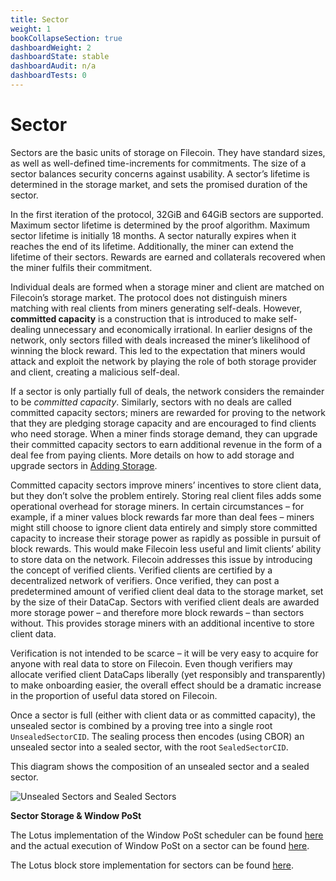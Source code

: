 ```yaml
---
title: Sector
weight: 1
bookCollapseSection: true
dashboardWeight: 2
dashboardState: stable
dashboardAudit: n/a
dashboardTests: 0
---
```


# Sector

Sectors are the basic units of storage on Filecoin. They have standard sizes, as well as well-defined time-increments for commitments. The size of a sector balances security concerns against usability. A sectorʼs lifetime is determined in the storage market, and sets the promised duration of the sector.

In the first iteration of the protocol, 32GiB and 64GiB sectors are supported. Maximum sector lifetime is determined by the proof algorithm. Maximum sector lifetime is initially 18 months. A sector naturally expires when it reaches the end of its lifetime. Additionally, the miner can extend the lifetime of their sectors. Rewards are earned and collaterals recovered when the miner fulfils their commitment.

Individual deals are formed when a storage miner and client are matched on Filecoinʼs storage market. The protocol does not distinguish miners matching with real clients from miners generating self-deals. However, **committed capacity** is a construction that is introduced to make self-dealing unnecessary and economically irrational. In earlier designs of the network, only sectors filled with deals increased the minerʼs likelihood of winning the block reward. This led to the expectation that miners would attack and exploit the network by playing the role of both storage provider and client, creating a malicious self-deal.

If a sector is only partially full of deals, the network considers the remainder to be _committed capacity_. Similarly, sectors with no deals are called committed capacity sectors; miners are rewarded for proving to the network that they are pledging storage capacity and are encouraged to find clients who need storage. When a miner finds storage demand, they can upgrade their committed capacity sectors to earn additional revenue in the form of a deal fee from paying clients. More details on how to add storage and upgrade sectors in [Adding Storage](adding_storage).

Committed capacity sectors improve minersʼ incentives to store client data, but they donʼt solve the problem entirely. Storing real client files adds some operational overhead for storage miners. In certain circumstances – for example, if a miner values block rewards far more than deal fees – miners might still choose to ignore client data entirely and simply store committed capacity to increase their storage power as rapidly as possible in pursuit of block rewards. This would make Filecoin less useful and limit clientsʼ ability to store data on the network. Filecoin addresses this issue by introducing the concept of verified clients. Verified clients are certified by a decentralized network of verifiers. Once verified, they can post a predetermined amount of verified client deal data to the storage market, set by the size of their DataCap. Sectors with verified client deals are awarded more storage power – and therefore more block rewards – than sectors without. This provides storage miners with an additional incentive to store client data.

Verification is not intended to be scarce – it will be very easy to acquire for anyone with real data to store on Filecoin. Even though verifiers may allocate verified client DataCaps liberally (yet responsibly and transparently) to make onboarding easier, the overall effect should be a dramatic increase in the proportion of useful data stored on Filecoin.

Once a sector is full (either with client data or as committed capacity), the unsealed sector is combined by a proving tree into a single root `UnsealedSectorCID`. The sealing process then encodes (using CBOR) an unsealed sector into a sealed sector, with the root `SealedSectorCID`.

This diagram shows the composition of an unsealed sector and a sealed sector.

![Unsealed Sectors and Sealed Sectors](sectors.png)

**Sector Storage & Window PoSt**

The Lotus implementation of the Window PoSt scheduler can be found [here](https://github.com/filecoin-project/lotus/blob/master/storage/wdpost/wdpost_sched.go) and the actual execution of Window PoSt on a sector can be found [here](https://github.com/filecoin-project/lotus/blob/master/storage/wdpost/wdpost_run.go).

The Lotus block store implementation for sectors can be found [here](https://github.com/filecoin-project/lotus/blob/master/storage/sectorblocks/blocks.go).
